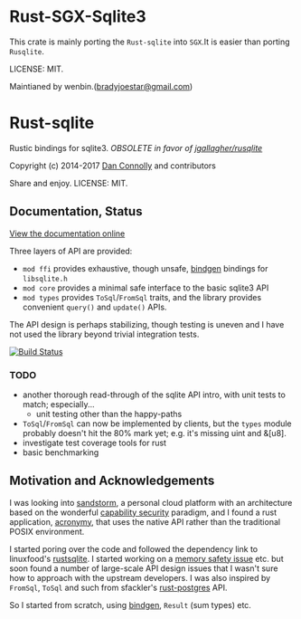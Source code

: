 # Rust-SGX-Sqlite3

This crate is mainly porting the `Rust-sqlite` into `SGX`.It is easier than porting `Rusqlite`.

LICENSE: MIT. 

Maintianed by wenbin.(bradyjoestar@gmail.com)

# Rust-sqlite

Rustic bindings for sqlite3. *OBSOLETE in favor of [jgallagher/rusqlite](https://github.com/jgallagher/rusqlite)*

Copyright (c) 2014-2017 [Dan Connolly][dckc] and contributors

Share and enjoy. LICENSE: MIT.

[dckc]: http://www.madmode.com/


## Documentation, Status

[View the documentation online][docs]

Three layers of API are provided:

  - `mod ffi` provides exhaustive, though unsafe, [bindgen] bindings for `libsqlite.h`
  - `mod core` provides a minimal safe interface to the basic sqlite3 API
  - `mod types` provides `ToSql`/`FromSql` traits, and the library provides
    convenient `query()` and `update()` APIs.
  
The API design is perhaps stabilizing, though testing is uneven and I
have not used the library beyond trivial integration tests.

[docs]: http://dckc.github.io/rust-sqlite3
[![Build Status](https://travis-ci.org/dckc/rust-sqlite3.svg?branch=master)](https://travis-ci.org/dckc/rust-sqlite3)

### TODO

  - another thorough read-through of the sqlite API intro,
    with unit tests to match; especially...
    - unit testing other than the happy-paths
  - `ToSql`/`FromSql` can now be implemented by clients,
    but the `types` module probably doesn't hit the 80% mark yet;
    e.g. it's missing uint and &[u8].
  - investigate test coverage tools for rust
  - basic benchmarking


## Motivation and Acknowledgements

I was looking into [sandstorm][], a personal cloud platform with an
architecture based on the wonderful [capability security][capsec]
paradigm, and I found a rust application, [acronymy][], that uses the
native API rather than the traditional POSIX environment.

[sandstorm]: https://sandstorm.io/
[capsec]: http://www.erights.org/elib/capability/ode/ode-capabilities.html
[acronymy]: https://github.com/dwrensha/acronymy
[bindgen]: https://github.com/crabtw/rust-bindgen

I started poring over the code and followed the dependency link to
linuxfood's [rustsqlite][]. I started working on a [memory safety
issue][92] etc. but soon found a number of large-scale API design
issues that I wasn't sure how to approach with the upstream
developers. I was also inspired by `FromSql`, `ToSql` and such
from sfackler's [rust-postgres] API.

So I started from scratch, using [bindgen][], `Result` (sum types) etc.

[rustsqlite]: https://github.com/linuxfood/rustsqlite
[92]: https://github.com/linuxfood/rustsqlite/issues/92
[rust-postgres]: https://github.com/sfackler/rust-postgres
[bindgen]: https://github.com/crabtw/rust-bindgen
